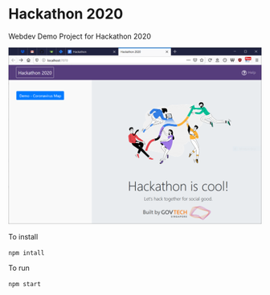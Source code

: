 # Hackathon 2020
Webdev Demo Project for Hackathon 2020

![](doc\screenshot.png)

To install

`npm intall`

To run

`npm start`